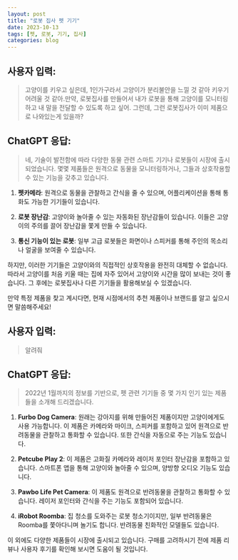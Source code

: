 ```yaml
---
layout: post
title: "로봇 집사 펫 기기"
date: 2023-10-13
tags: [펫, 로봇, 기기, 집사]
categories: blog
---
```


## 사용자 입력:
> 고양이를 키우고 싶은데, 1인가구라서 고양이가 분리불안을 느낄 것 같아 키우기 어려울 것 같아.만약, 로봇집사를 만들어서 내가 로봇을 통해 고양이를 모니터링하고 내 말을 전달할 수 있도록 하고 싶어. 그런데, 그런 로봇집사가 이미 제품으로 나와있는게 있을까?

## ChatGPT 응답:
> 네, 기술이 발전함에 따라 다양한 동물 관련 스마트 기기나 로봇들이 시장에 출시되었습니다. 몇몇 제품들은 원격으로 동물을 모니터링하거나, 그들과 상호작용할 수 있는 기능을 갖추고 있습니다.

1. **펫카메라**: 원격으로 동물을 관찰하고 간식을 줄 수 있으며, 어플리케이션을 통해 통화도 가능한 기기들이 있습니다.

2. **로봇 장난감**: 고양이와 놀아줄 수 있는 자동화된 장난감들이 있습니다. 이들은 고양이의 주의를 끌어 장난감을 쫓게 만들 수 있습니다.

3. **통신 기능이 있는 로봇**: 일부 고급 로봇들은 화면이나 스피커를 통해 주인의 목소리나 얼굴을 보여줄 수 있습니다.

하지만, 이러한 기기들은 고양이와의 직접적인 상호작용을 완전히 대체할 수 없습니다. 따라서 고양이를 처음 키울 때는 집에 자주 있어서 고양이와 시간을 많이 보내는 것이 좋습니다. 그 후에는 로봇집사나 다른 기기들을 활용해보실 수 있겠습니다.

만약 특정 제품을 찾고 계시다면, 현재 시점에서의 추천 제품이나 브랜드를 알고 싶으시면 말씀해주세요!

## 사용자 입력:
> 알려줘

## ChatGPT 응답:
> 2022년 1월까지의 정보를 기반으로, 펫 관련 기기들 중 몇 가지 인기 있는 제품들을 소개해 드리겠습니다.

1. **Furbo Dog Camera**: 원래는 강아지를 위해 만들어진 제품이지만 고양이에게도 사용 가능합니다. 이 제품은 카메라와 마이크, 스피커를 포함하고 있어 원격으로 반려동물을 관찰하고 통화할 수 있습니다. 또한 간식을 자동으로 주는 기능도 있습니다.

2. **Petcube Play 2**: 이 제품은 고화질 카메라와 레이저 포인터 장난감을 포함하고 있습니다. 스마트폰 앱을 통해 고양이와 놀아줄 수 있으며, 양방향 오디오 기능도 있습니다.

3. **Pawbo Life Pet Camera**: 이 제품도 원격으로 반려동물을 관찰하고 통화할 수 있습니다. 레이저 포인터와 간식을 주는 기능도 포함되어 있습니다.

4. **iRobot Roomba**: 집 청소를 도와주는 로봇 청소기이지만, 일부 반려동물은 Roomba를 쫓아다니며 놀기도 합니다. 반려동물 친화적인 모델들도 있습니다.

이 외에도 다양한 제품들이 시장에 출시되고 있습니다. 구매를 고려하시기 전에 제품 리뷰나 사용자 후기를 확인해 보시면 도움이 될 것입니다.

